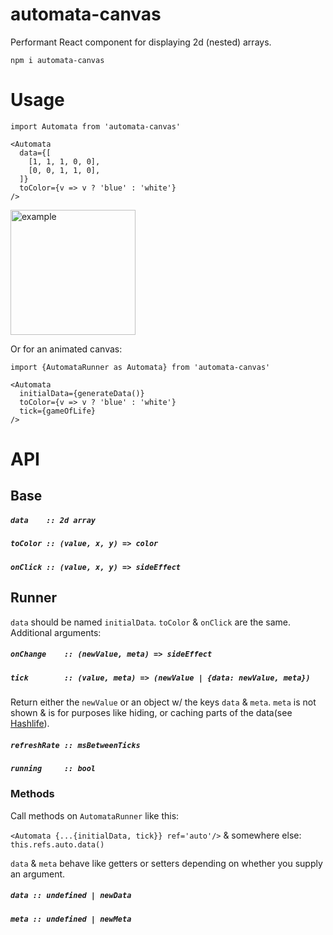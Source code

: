 automata-canvas
===============
Performant React component for displaying 2d (nested) arrays.

`npm i automata-canvas`

Usage
=====

```
import Automata from 'automata-canvas'

<Automata
  data={[
    [1, 1, 1, 0, 0],
    [0, 0, 1, 1, 0],
  ]}
  toColor={v => v ? 'blue' : 'white'}
/>
```

<img src="https://cdn.rawgit.com/Demi-IO/automata-canvas/master/readmeExample.svg" alt="example" width="200px"/>

Or for an animated canvas:

```
import {AutomataRunner as Automata} from 'automata-canvas'

<Automata
  initialData={generateData()}
  toColor={v => v ? 'blue' : 'white'}
  tick={gameOfLife}
/>
```

API
===

## Base

##### `data    :: 2d array`
##### `toColor :: (value, x, y) => color`
##### `onClick :: (value, x, y) => sideEffect`

## Runner
`data` should be named `initialData`. `toColor` & `onClick` are the same. Additional arguments:

##### `onChange    :: (newValue, meta) => sideEffect`
##### `tick        :: (value, meta) => (newValue | {data: newValue, meta})`
Return either the `newValue` or an object w/ the keys `data` & `meta`. `meta` is not shown & is for purposes like hiding, or caching parts of the data(see [Hashlife](https://en.wikipedia.org/wiki/Hashlife)).

##### `refreshRate :: msBetweenTicks`
##### `running     :: bool`

### Methods

Call methods on `AutomataRunner` like this:

`<Automata {...{initialData, tick}} ref='auto'/>` & somewhere else: `this.refs.auto.data()`

`data` & `meta` behave like getters or setters depending on whether you supply an argument.

##### `data :: undefined | newData`
##### `meta :: undefined | newMeta`
